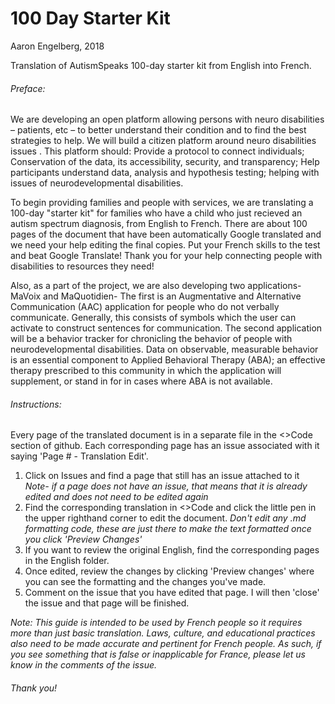# 100 Day Starter Kit

Aaron Engelberg, 2018

Translation of AutismSpeaks 100-day starter kit from English into French.

###### Preface:
We are developing an open platform allowing persons with neuro disabilities – patients, etc – to better understand their condition and to find the best strategies to help. We will build a citizen platform around neuro disabilities issues . This platform should: Provide a protocol to connect individuals; Conservation of the data, its accessibility, security, and transparency; Help participants understand data, analysis and hypothesis testing; helping with issues of neurodevelopmental disabilities.

To begin providing families and people with services, we are translating a 100-day "starter kit" for families who have a child who just recieved an autism spectrum diagnosis, from English to French. There are about 100 pages of the document that have been automatically Google translated and we need your help editing the final copies. Put your French skills to the test and beat Google Translate! Thank you for your help connecting people with disabilities to resources they need!

Also, as a part of the project, we are also developing two applications- MaVoix and MaQuotidien- The first is an Augmentative and Alternative Communication (AAC) application for people who do not verbally communicate. Generally, this consists of symbols which the user can activate to construct sentences for communication. The second application will be a behavior tracker for chronicling the behavior of people with neurodevelopmental disabilities. Data on observable, measurable behavior is an essential component to Applied Behavioral Therapy (ABA); an effective therapy prescribed to this community in which the application will supplement, or stand in for in cases where ABA is not available.

###### Instructions:
Every page of the translated document is in a separate file in the <>Code section of github. Each corresponding page has an issue associated with it saying 'Page # - Translation Edit'.
  1) Click on Issues and find a page that still has an issue attached to it
  *Note- if a page does not have an issue, that means that it is already edited and does not need to be edited again*
  2) Find the corresponding translation in <>Code and click the little pen in the upper righthand corner to edit the document.
  *Don't edit any .md formatting code, these are just there to make the text formatted once you click 'Preview Changes'*
  3) If you want to review the original English, find the corresponding pages in the English folder.
  4) Once edited, review the changes by clicking 'Preview changes' where you can see the formatting and the changes you've made.
  5) Comment on the issue that you have edited that page. I will then 'close' the issue and that page will be finished.
  
*Note: This guide is intended to be used by French people so it requires more than just basic translation. Laws, culture, and educational practices also need to be made accurate and pertinent for French people. As such, if you see something that is false or inapplicable for France, please let us know in the comments of the issue.*

###### Thank you!
